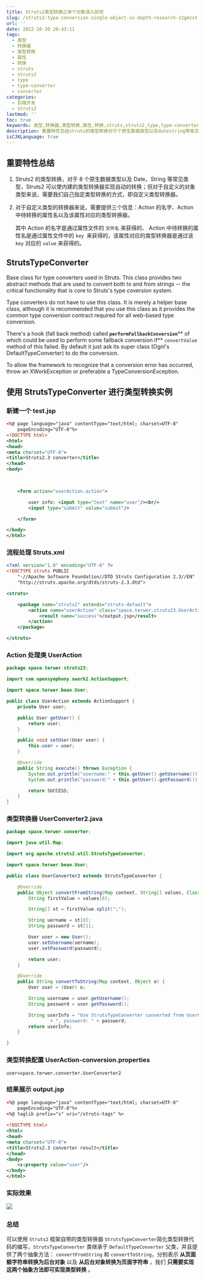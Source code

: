 ```yaml
---
title: Struts2类型转换之单个对象深入研究
slug: /struts2-type-conversion-single-object-in-depth-research-z2gmzxt.html
url: ''
date: 2022-10-30 20:43:11
tags:
  - 类型
  - 转换器
  - 类型转换
  - 属性
  - 转换
  - struts
  - struts2
  - type
  - type-converter
  - converter
categories:
  - 后端开发
  - Struts2
lastmod: ''
toc: true
keywords: 类型,转换器,类型转换,属性,转换,struts,struts2,type,type-converter,converter
description: 重要特性总结struts的类型转换对于个原生数据类型以及datestring等常见类型struts可以使内建的类型转换器实现自动的转换_但对于自定义的对象类型来说需要我们自己指定类型转换的方式即自定义类型转换器。对于自定义类型的转换器来说需要提供三个信息_action的名字action中待转换的属性名以及该属性对应的类型转换器。其中action的名字是通过属性文件的文件名​​来获得的action中待转换的属性名是通过属性文件中的key​​来获得的该属性对应的类型转换器是通过该key​​对应的value​​
isCJKLanguage: true
---
```

## 重要特性总结

1. Struts2 的类型转换，对于 8 个原生数据类型以及 Date，String 等常见类型，Struts2 可以使内建的类型转换器实现自动的转换；但对于自定义的对象类型来说，需要我们自己指定类型转换的方式，即自定义类型转换器。
2. 对于自定义类型的转换器来说，需要提供三个信息：Action 的名字、Action 中待转换的属性名以及该属性对应的类型转换器。

   其中 Action 的名字是通过属性文件的 `文件名`​​ 来获得的、 Action 中待转换的属性名是通过属性文件中的 `key `​​ 来获得的，该属性对应的类型转换器是通过该 `key`​​ 对应的 `value`​​ 来获得的。

## StrutsTypeConverter

Base class for type converters used in Struts. This class provides two abstract methods that are used to convert both to and from strings -- the critical functionality that is core to Struts's type coversion system.

Type converters do not have to use this class. It is merely a helper base class, although it is recommended that you use this class as it provides the common type conversion contract required for all web-based type conversion.

There's a hook (fall back method) called **`performFallbackConversion`**​** of which could be used to perform some fallback conversion if** `convertValue`​ method of this failed. By default it just ask its super class (Ognl's DefaultTypeConverter) to do the conversion.

To allow the framework to recognize that a conversion error has occurred, throw an XWorkException or preferable a TypeConversionException.

## 使用 StrutsTypeConverter 进行类型转换实例

### 新建一个 test.jsp

```xml
<%@ page language="java" contentType="text/html; charset=UTF-8"
    pageEncoding="UTF-8"%>
<!DOCTYPE html>
<html>
<head>
<meta charset="UTF-8">
<title>Struts2.3 converter</title>
</head>
<body>

	

	<form action="userAction.action">

		user info: <input type="text" name="user"/><br/>
		<input type="submit" value="submit"/>

	</form>

</body>
</html>
```

### 流程处理 Struts.xml

```xml
<?xml version="1.0" encoding="UTF-8" ?>
<!DOCTYPE struts PUBLIC
	"-//Apache Software Foundation//DTD Struts Configuration 2.3//EN"
	"http://struts.apache.org/dtds/struts-2.3.dtd">

<struts>

	<package name="struts2" extends="struts-default">
		<action name="userAction" class="space.terwer.struts23.UserAction">
			<result name="success">/output.jsp</result>
		</action>
	</package>

</struts>
```

### Action 处理类 UserAction

```java
package space.terwer.struts23;

import com.opensymphony.xwork2.ActionSupport;

import space.terwer.bean.User;

public class UserAction extends ActionSupport {
	private User user;

	public User getUser() {
		return user;
	}

	public void setUser(User user) {
		this.user = user;
	}

	@Override
	public String execute() throws Exception {
		System.out.println("username:" + this.getUser().getUsername());
		System.out.println("password:" + this.getUser().getPassword());

		return SUCCESS;
	}
}
```

### 类型转换器 UserConverter2.java

```java
package space.terwer.converter;

import java.util.Map;

import org.apache.struts2.util.StrutsTypeConverter;

import space.terwer.bean.User;

public class UserConverter2 extends StrutsTypeConverter {

	@Override
	public Object convertFromString(Map context, String[] values, Class toClass) {
		String firstValue = values[0];

		String[] st = firstValue.split(";");

		String uername = st[0];
		String password = st[1];

		User user = new User();
		user.setUsername(uername);
		user.setPassword(password);

		return user;
	}

	@Override
	public String convertToString(Map context, Object o) {
		User user = (User) o;

		String username = user.getUsername();
		String password = user.getPassword();

		String userInfo = "Use StrutsTypeConverter converted from UserConverter2=>username: " + username
				+ ", password: " + password;
		return userInfo;
	}

}
```

### 类型转换配置 UserAction-conversion.properties

```properties
user=space.terwer.converter.UserConverter2
```

### 结果展示 output.jsp

```xml
<%@ page language="java" contentType="text/html; charset=UTF-8"
    pageEncoding="UTF-8"%>
<%@ taglib prefix="s" uri="/struts-tags" %>  
  
<!DOCTYPE html>
<html>
<head>
<meta charset="UTF-8">
<title>Struts2.3 converter result</title>
</head>
<body>
	<s:property value="user"/>
</body>
</html>
```

### 实际效果

![](https://img1.terwer.space/api/public/20221101225045.png)​

### 总结

可以使用 `Struts2`​ 框架自带的类型转换器 `StrutsTypeConverter`​ 简化类型转换代码的编写，`StrutsTypeConverter`​ 类继承于 `DefaultTypeConverter`​ 父类，并且提供了两个抽象方法： `convertFromString`​ 和 `convertToString`​ ，分别表示 **从页面额字符串转换为后台对象** 以及 **从后台对象转换为页面字符串** ，我们 **只需要实现这两个抽象方法即可实现类型转换** 。